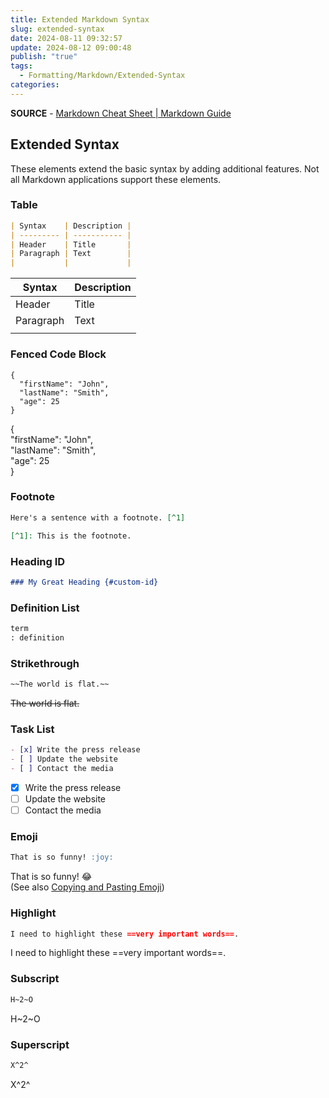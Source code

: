 ```yaml
---
title: Extended Markdown Syntax
slug: extended-syntax
date: 2024-08-11 09:32:57
update: 2024-08-12 09:00:48
publish: "true"
tags:
  - Formatting/Markdown/Extended-Syntax
categories: 
---
```


**SOURCE** - [Markdown Cheat Sheet | Markdown Guide](https://www.markdownguide.org/cheat-sheet/)

## Extended Syntax

These elements extend the basic syntax by adding additional features. Not all Markdown applications support these elements.

### Table

```markdown
| Syntax    | Description |
| --------- | ----------- |
| Header    | Title       |
| Paragraph | Text        |
|           |             |
```

| Syntax    | Description |
| --------- | ----------- |
| Header    | Title       |
| Paragraph | Text        |
|           |             |

### Fenced Code Block

```
{
  "firstName": "John",
  "lastName": "Smith",
  "age": 25
}
```

{  
  "firstName": "John",  
  "lastName": "Smith",  
  "age": 25  
}

### Footnote

```markdown
Here's a sentence with a footnote. [^1]

[^1]: This is the footnote.
```

### Heading ID

```markdown
### My Great Heading {#custom-id}
```

### Definition List

```markdown
term  
: definition
```

### Strikethrough

```markdown
~~The world is flat.~~
```

~~The world is flat.~~

### Task List

```markdown
- [x] Write the press release
- [ ] Update the website
- [ ] Contact the media
```

- [x] Write the press release
- [ ] Update the website
- [ ] Contact the media

### Emoji

```markdown
That is so funny! :joy:
```

That is so funny! :joy:  
(See also [Copying and Pasting Emoji](https://www.markdownguide.org/extended-syntax/#copying-and-pasting-emoji))

### Highlight

```markdown
I need to highlight these ==very important words==.
```

I need to highlight these ==very important words==.

### Subscript

```markdown
H~2~O
```

H~2~O

### Superscript

```markdown
X^2^
```

X^2^
